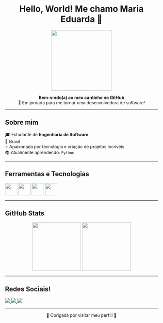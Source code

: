 
<h1 align="center">Hello, World! Me chamo Maria Eduarda 🤖</h1>

<p align="center">
  <img src="https://media.giphy.com/media/qgQUggAC3Pfv687qPC/giphy.gif" width="200" />
</p>

<p align="center">
  <b>Bem-vindo(a) ao meu cantinho no GitHub </b><br>
  🚀 Em jornada para me tornar uma desenvolvedora de software!
</p>

---

##  Sobre mim

🎓 Estudante de **Engenharia de Software**  
📍 Brasil  
💡 Apaixonada por tecnologia e criação de projetos incríveis  
📚 Atualmente aprendendo: `Python`

---

##  Ferramentas e Tecnologias

<p align="left">
  <img src="https://cdn.jsdelivr.net/gh/devicons/devicon/icons/html5/html5-original.svg" width="40px" />
  <img src="https://cdn.jsdelivr.net/gh/devicons/devicon/icons/css3/css3-original.svg" width="40px" />
  <img src="https://cdn.jsdelivr.net/gh/devicons/devicon/icons/javascript/javascript-original.svg" width="40px" />
  <img src="https://cdn.jsdelivr.net/gh/devicons/devicon/icons/python/python-original.svg" width="40px" />
</p>

---

##  GitHub Stats

<p align="center">
  <img src="https://github-readme-stats.vercel.app/api?username=madugomes03&show_icons=true&theme=dracula" height="160"/>
  <img src="https://github-readme-stats.vercel.app/api/top-langs/?username=madugomes03&layout=compact&theme=dracula" height="160"/>
</p>

---

## Redes Sociais!
<p align="left"> <a href="https://github.com/madugomes03" target="_blank"> <img src="https://img.shields.io/badge/GitHub-100000?style=for-the-badge&logo=github&logoColor=white"/> </a> 
  <a href="https://www.linkedin.com/in/mariaeduardagms" target="_blank"> <img src="https://img.shields.io/badge/LinkedIn-0A66C2?style=for-the-badge&logo=linkedin&logoColor=white"/> </a> 
  <a href="https://www.instagram.com/dudaagomes___" target="_blank"> <img src="https://img.shields.io/badge/Instagram-E4405F?style=for-the-badge&logo=instagram&logoColor=white"/> </a> </p>

---

<p align="center">
  🌟 Obrigada por visitar meu perfil! 🌟<br>
</p>



